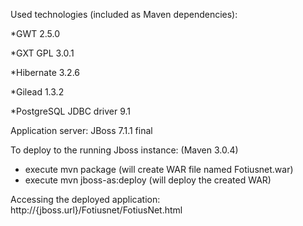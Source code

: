 Used technologies (included as Maven dependencies): 

  *GWT 2.5.0
  
  *GXT GPL 3.0.1
  
  *Hibernate 3.2.6
  
  *Gilead 1.3.2
  
  *PostgreSQL JDBC driver 9.1
  
Application server: JBoss 7.1.1 final

To deploy to the running Jboss instance: 
(Maven 3.0.4)
  * execute mvn package (will create WAR file named Fotiusnet.war)
  * execute mvn jboss-as:deploy (will deploy the created WAR)

Accessing the deployed application: http://{jboss.url}/Fotiusnet/FotiusNet.html

